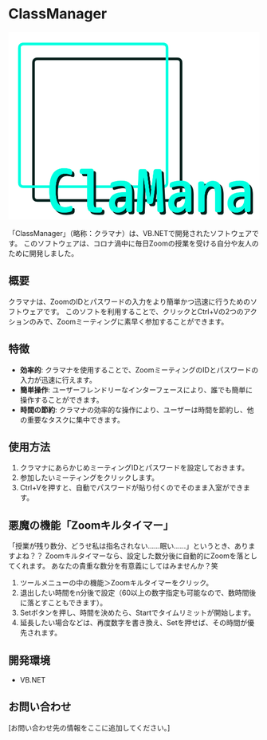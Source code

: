 # ClassManager

![ClassManager Logo](アイコンevery.png)

「ClassManager」（略称：クラマナ）は、VB.NETで開発されたソフトウェアです。
このソフトウェアは、コロナ渦中に毎日Zoomの授業を受ける自分や友人のために開発しました。

## 概要
クラマナは、ZoomのIDとパスワードの入力をより簡単かつ迅速に行うためのソフトウェアです。
このソフトを利用することで、クリックとCtrl+Vの2つのアクションのみで、Zoomミーティングに素早く参加することができます。

## 特徴
- **効率的**: クラマナを使用することで、ZoomミーティングのIDとパスワードの入力が迅速に行えます。
- **簡単操作**: ユーザーフレンドリーなインターフェースにより、誰でも簡単に操作することができます。
- **時間の節約**: クラマナの効率的な操作により、ユーザーは時間を節約し、他の重要なタスクに集中できます。

## 使用方法
1. クラマナにあらかじめミーティングIDとパスワードを設定しておきます。
2. 参加したいミーティングをクリックします。
3. Ctrl+Vを押すと、自動でパスワードが貼り付くのでそのまま入室ができます。

## 悪魔の機能「Zoomキルタイマー」
「授業が残り数分、どうせ私は指名されない……眠い……」というとき、ありますよね？？
Zoomキルタイマーなら、設定した数分後に自動的にZoomを落としてくれます。
あなたの貴重な数分を有意義にしてはみませんか？笑
1. ツールメニューの中の機能＞Zoomキルタイマーをクリック。
2. 退出したい時間をn分後で設定（60以上の数字指定も可能なので、数時間後に落とすこともできます）。
3. Setボタンを押し、時間を決めたら、Startでタイムリミットが開始します。
4. 延長したい場合などは、再度数字を書き換え、Setを押せば、その時間が優先されます。

## 開発環境
- VB.NET

## お問い合わせ
[お問い合わせ先の情報をここに追加してください。]
